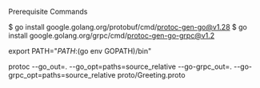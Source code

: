 Prerequisite Commands

$ go install google.golang.org/protobuf/cmd/protoc-gen-go@v1.28
$ go install google.golang.org/grpc/cmd/protoc-gen-go-grpc@v1.2

export PATH="$PATH:$(go env GOPATH)/bin" 


protoc --go_out=. --go_opt=paths=source_relative --go-grpc_out=. --go-grpc_opt=paths=source_relative proto/Greeting.proto
